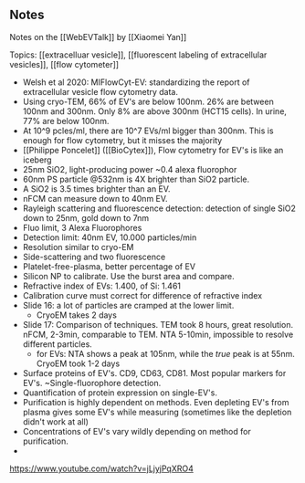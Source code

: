 ## Notes
Notes on the [[WebEVTalk]] by [[Xiaomei Yan]]

Topics: [[extracelluar vesicle]], [[fluorescent labeling of extracellular vesicles]], [[flow cytometer]]

- Welsh et al 2020: MIFlowCyt-EV: standardizing the report of extracellular vesicle flow cytometry data. 
- Using cryo-TEM, 66% of EV's are below 100nm. 26% are between 100nm and 300nm. Only 8% are above 300nm (HCT15 cells). In urine, 77% are below 100nm. 
- At 10^9 pcles/ml, there are 10^7 EVs/ml bigger than 300nm. This is enough for flow cytometry, but it misses the majority
- [[Philippe Poncelet]] ([[BioCytex]]), Flow cytometry for EV's is like an iceberg
- 25nm SiO2, light-producing power ~0.4 alexa fluorophor
- 60nm PS particle @532nm is 4X brighter than SiO2 particle. 
- A SiO2 is 3.5 times brighter than an EV. 
- nFCM can measure down to 40nm EV. 
- Rayleigh scattering and fluorescence detection: detection of single SiO2 down to 25nm, gold down to 7nm
- Fluo limit, 3 Alexa Fluorophores
- Detection limit: 40nm EV, 10.000 particles/min
- Resolution similar to cryo-EM
- Side-scattering and two fluorescence
- Platelet-free-plasma, better percentage of EV
- Silicon NP to calibrate. Use the burst area and compare. 
- Refractive index of EVs: 1.400, of Si: 1.461
- Calibration curve must correct for difference of refractive index
- Slide 16: a lot of particles are cramped at the lower limit. 
    - CryoEM takes 2 days
- Slide 17: Comparison of techniques. TEM took 8 hours, great resolution. nFCM, 2-3min, comparable to TEM. NTA 5-10min, impossible to resolve different particles. 
    - for EVs: NTA shows a peak at 105nm, while the *true* peak is at 55nm. CryoEM took 1-2 days
- Surface proteins of EV's. CD9, CD63, CD81. Most popular markers for EV's. ~Single-fluorophore detection. 
- Quantification of protein expression on single-EV's. 
- Purification is highly dependent on methods. Even depleting EV's from plasma gives some EV's while measuring (sometimes like the depletion didn't work at all)
- Concentrations of EV's vary wildly depending on method for purification. 
- 

https://www.youtube.com/watch?v=jLjyjPqXRO4